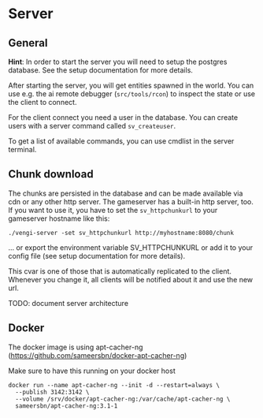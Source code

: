 # Server

## General

**Hint**: In order to start the server you will need to setup the postgres database. See
the setup documentation for more details.

After starting the server, you will get entities spawned in the world. You can use e.g. the
ai remote debugger (`src/tools/rcon`) to inspect the state or use the client to connect.

For the client connect you need a user in the database. You can create users with a server
command called `sv_createuser`.

To get a list of available commands, you can use cmdlist in the server terminal.

## Chunk download

The chunks are persisted in the database and can be made available via cdn or any other http
server. The gameserver has a built-in http server, too. If you want to use it, you have to set
the `sv_httpchunkurl` to your gameserver hostname like this:

```
./vengi-server -set sv_httpchunkurl http://myhostname:8080/chunk
```

... or export the environment variable SV_HTTPCHUNKURL or add it to your config file (see
setup documentation for more details).

This cvar is one of those that is automatically replicated to the client. Whenever you change it,
all clients will be notified about it and use the new url.

TODO: document server architecture

## Docker

The docker image is using apt-cacher-ng (https://github.com/sameersbn/docker-apt-cacher-ng)

Make sure to have this running on your docker host

```
docker run --name apt-cacher-ng --init -d --restart=always \
  --publish 3142:3142 \
  --volume /srv/docker/apt-cacher-ng:/var/cache/apt-cacher-ng \
  sameersbn/apt-cacher-ng:3.1-1
```
